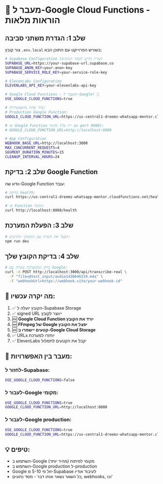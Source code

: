 # 🚀 מעבר ל-Google Cloud Functions - הוראות מלאות

## שלב 1: הגדרת משתני סביבה

צור קובץ `.env.local` בשורש הפרוייקט עם התוכן הבא:

```bash
# Supabase Configuration (עדיין נדרש למסד הנתונים)
SUPABASE_URL=https://your-supabase-url.supabase.co
SUPABASE_ANON_KEY=your-anon-key
SUPABASE_SERVICE_ROLE_KEY=your-service-role-key

# ElevenLabs Configuration
ELEVENLABS_API_KEY=your-elevenlabs-api-key

# Google Cloud Functions - המעבר ל-Google! 🎉
USE_GOOGLE_CLOUD_FUNCTIONS=true

# בחר אחת מהאפשרויות:
# Production Google Function:
GOOGLE_CLOUD_FUNCTION_URL=https://us-central1-dreemz-whatsapp-mentor.cloudfunctions.net/splitAudio

# או Google Function מקומי (אם רץ על port 8080):
# GOOGLE_CLOUD_FUNCTION_URL=http://localhost:8080

# App Configuration
WEBHOOK_BASE_URL=http://localhost:3000
MAX_CONCURRENT_REQUESTS=4
SEGMENT_DURATION_MINUTES=15
CLEANUP_INTERVAL_HOURS=24
```

## שלב 2: בדיקת Google Function

וודא שה-Google Function עובד:

```bash
# בדיקת health:
curl https://us-central1-dreemz-whatsapp-mentor.cloudfunctions.net/health

# או Function מקומי:
curl http://localhost:8080/health
```

## שלב 3: הפעלת המערכת

```bash
# הפעל את השרת עם המשתני החדשים:
npm run dev
```

## שלב 4: בדיקת הקובץ שלך

```bash
# בדוק שהמערכת עובדת עם Google:
curl -X POST http://localhost:3000/api/transcribe-real \
  -F "file=@test_input/audio1436646319.m4a" \
  -F "webhookUrl=https://webhook.site/your-webhook-id"
```

## 🎯 מה יקרה עכשיו:

1. ✅ הקובץ יועלה ל-Supabase Storage
2. ✅ signed URL ייווצר לקובץ
3. 🆕 **Google Cloud Function יורד את הקובץ**
4. 🆕 **FFmpeg של Google יפצל את הקובץ**
5. 🆕 **קטעים יישמרו ב-Google Cloud Storage**
6. ✅ URLs יוחזרו למערכת
7. ✅ ElevenLabs יקבל את הקטעים לתמלול

## 🔄 מעבר בין האפשרויות:

### לחזור ל-Supabase:
```bash
USE_GOOGLE_CLOUD_FUNCTIONS=false
```

### לעבור ל-Google מקומי:
```bash
USE_GOOGLE_CLOUD_FUNCTIONS=true
GOOGLE_CLOUD_FUNCTION_URL=http://localhost:8080
```

### לעבור ל-Google production:
```bash
USE_GOOGLE_CLOUD_FUNCTIONS=true  
GOOGLE_CLOUD_FUNCTION_URL=https://us-central1-dreemz-whatsapp-mentor.cloudfunctions.net/splitAudio
```

## 💡 טיפים:

- השתמש ב-Google מקומי לפיתוח (מהיר יותר)
- השתמש ב-Google production ל-production
- Google זול פי 5-10 מ-Supabase לעיבוד אודיו
- כל השאר נשאר אותו דבר - מסד נתונים, webhooks, וכו' 